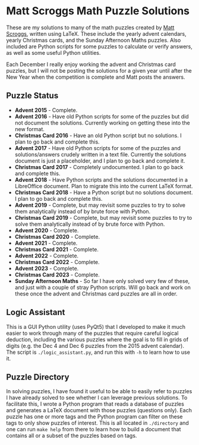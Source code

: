 # Matt Scroggs Math Puzzle Solutions

These are my solutions to many of the math puzzles created by [Matt Scroggs](https://www.mscroggs.co.uk/), written using LaTeX.
These include the yearly advent calendars, yearly Christmas cards, and the Sunday Afternoon Maths puzzles.
Also included are Python scripts for some puzzles to calculate or verify answers, as well as some useful Python utilities.

Each December I really enjoy working the advent and Christmas card puzzles, but I will not be posting the solutions for a given year until after the New Year when the competition is complete and Matt posts the answers.

## Puzzle Status

- **Advent 2015** - Complete.
- **Advent 2016** - Have old Python scripts for some of the puzzles but did not document the solutions. Currently working on getting these into the new format.
- **Christmas Card 2016** - Have an old Python script but no solutions. I plan to go back and complete this.
- **Advent 2017** - Have old Python scripts for some of the puzzles and solutions/answers crudely written in a text file. Currently the solutions document is just a placeholder, and I plan to go back and complete it.
- **Christmas Card 2017** - Completely undocumented. I plan to go back and complete this.
- **Advent 2018** - Have Python scripts and the solutions documented in a LibreOffice document. Plan to migrate this into the current LaTeX format.
- **Christmas Card 2018** - Have a Python script but no solutions document. I plan to go back and complete this.
- **Advent 2019** - Complete, but may revisit some puzzles to try to solve them analytically instead of by brute force with Python.
- **Christmas Card 2019** - Complete, but may revisit some puzzles to try to solve them analytically instead of by brute force with Python.
- **Advent 2020** - Complete.
- **Christmas Card 2020** - Complete.
- **Advent 2021** - Complete.
- **Christmas Card 2021** - Complete.
- **Advent 2022** - Complete.
- **Christmas Card 2022** - Complete.
- **Advent 2023** - Complete.
- **Christmas Card 2023** - Complete.
- **Sunday Afternoon Maths** - So far I have only solved very few of these, and just with a couple of stray Python scripts. Will go back and work on these once the advent and Christmas card puzzles are all in order.

## Logic Assistant

This is a GUI Python utility (uses PyQt5) that I developed to make it much easier to work through many of the puzzles that require careful logical deduction, including the various puzzles where the goal is to fill in grids of digits (e.g. the Dec 4 and Dec 6 puzzles from the 2015 advent calendar).
The script is `./logic_assistant.py`, and run this with `-h` to learn how to use it.

## Puzzle Directory

In solving puzzles, I have found it useful to be able to easily refer to puzzles I have already solved to see whether I can leverage previous solutions.
To facilitate this, I wrote a Python program that reads a database of puzzles and generates a LaTeX document with those puzzles (questions only).
Each puzzle has one or more tags and the Python program can filter on these tags to only show puzzles of interest.
This is all located in `./directory` and one can run `make help` from there to learn how to build a document that contains all or a subset of the puzzles based on tags.
